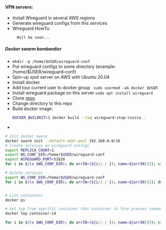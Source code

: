 #### VPN servers:
* Install Wireguard in several AWS regions
* Generate wireguard configs from this services
* Wireguard HowTo:
  ``` bash
    Will be soon...
  ``` 

##### Docker swarm bombardier
* ``` mkdir -p /home/$USER/wireguard-conf ```
* Put wireguard configs to some directory (example: /home/$USER/wireguard-conf)
* Spin-up spot server on AWS with Ubuntu 20.04
* Install docker
* Add tour current user to docker group ```  sudo usermod -aG docker $USER ```
* Install wireguard package on this server ``` sudo apt install wireguard ```
* Clone [repo](https://github.com/neironus/wireguard-stop-russia.git) 
* Change directory to this repo
* Build docker image: 
    ``` bash 
    DOCKER_BUILDKIT=1 docker build --tag wireguard-stop-russia . 
    ```
* 

``` bash
# Init docker swarm
docker swarm init --default-addr-pool 192.168.0.0/16
# Create services on wireguard configs
export REPLICA_COUNT=1
export WG_CONF_DIR=/home/$USER/wireguard-conf
export WIREGUARD_PORT=51820
for i in $(ls $WG_CONF_DIR); do arrIN=(${i//./ }); name=${arrIN[0]}; export WIREGUARD_CLIENT_CONFIG="$WG_CONF_DIR/$i"; docker stack deploy -c docker-compose.yml $name; sleep 1; done

# Delete services
export WG_CONF_DIR=/home/$USER/wireguard-conf
for i in $(ls $WG_CONF_DIR); do arrIN=(${i//./ }); name=${arrIN[0]}; docker stack rm $name; sleep 1; done


# List containers
docker ps 

# Get top from specific container (Get container id form prevues command)
docker top container-id 
```
``` bash
for i in $(ls $WG_CONF_DIR); do arrIN=(${i//./ }); name=${arrIN[0]}; export WIREGUARD_CLIENT_CONFIG="$WG_CONF_DIR/$i"; echo "$name - $WIREGUARD_CLIENT_CONFIG"; sleep 1; done

```